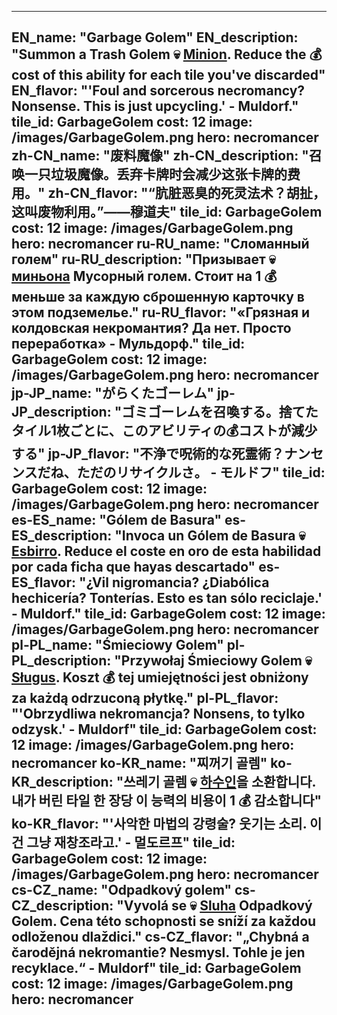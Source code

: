 ---

EN_name: "Garbage Golem"
EN_description: "Summon a Trash Golem 💀 <u>Minion</u>. Reduce the 💰 cost of this ability for each tile you've discarded"
EN_flavor: "'Foul and sorcerous necromancy? Nonsense. This is just upcycling.' - Muldorf."
tile_id: GarbageGolem
cost: 12
image: /images/GarbageGolem.png
hero: necromancer
zh-CN_name: "废料魔像"
zh-CN_description: "召唤一只垃圾魔像。丢弃卡牌时会减少这张卡牌的费用。"
zh-CN_flavor: "“肮脏恶臭的死灵法术？胡扯，这叫废物利用。”——穆道夫"
tile_id: GarbageGolem
cost: 12
image: /images/GarbageGolem.png
hero: necromancer
ru-RU_name: "Сломанный голем"
ru-RU_description: "Призывает 💀 <u>миньона</u> Мусорный голем. Стоит на 1 💰 меньше за каждую сброшенную карточку в этом подземелье."
ru-RU_flavor: "«Грязная и колдовская некромантия? Да нет. Просто переработка» - Мульдорф."
tile_id: GarbageGolem
cost: 12
image: /images/GarbageGolem.png
hero: necromancer
jp-JP_name: "がらくたゴーレム"
jp-JP_description: "ゴミゴーレムを召喚する。捨てたタイル1枚ごとに、このアビリティの💰コストが減少する"
jp-JP_flavor: "不浄で呪術的な死霊術？ナンセンスだね、ただのリサイクルさ。 - モルドフ"
tile_id: GarbageGolem
cost: 12
image: /images/GarbageGolem.png
hero: necromancer
es-ES_name: "Gólem de Basura"
es-ES_description: "Invoca un Gólem de Basura 💀 <u>Esbirro</u>. Reduce el coste en oro de esta habilidad por cada ficha que hayas descartado"
es-ES_flavor: "¿Vil nigromancia? ¿Diabólica hechicería? Tonterías. Esto es tan sólo reciclaje.' - Muldorf."
tile_id: GarbageGolem
cost: 12
image: /images/GarbageGolem.png
hero: necromancer
pl-PL_name: "Śmieciowy Golem"
pl-PL_description: "Przywołaj Śmieciowy Golem 💀 <u>Sługus</u>. Koszt 💰 tej umiejętności jest obniżony za każdą odrzuconą płytkę."
pl-PL_flavor: "'Obrzydliwa nekromancja? Nonsens, to tylko odzysk.' - Muldorf"
tile_id: GarbageGolem
cost: 12
image: /images/GarbageGolem.png
hero: necromancer
ko-KR_name: "찌꺼기 골렘"
ko-KR_description: "쓰레기 골렘 💀 <u>하수인</u>을 소환합니다. 내가 버린 타일 한 장당 이 능력의 비용이 1 💰 감소합니다"
ko-KR_flavor: "'사악한 마법의 강령술? 웃기는 소리. 이건 그냥 재창조라고.' - 멀도르프"
tile_id: GarbageGolem
cost: 12
image: /images/GarbageGolem.png
hero: necromancer
cs-CZ_name: "Odpadkový golem"
cs-CZ_description: "Vyvolá se 💀 <u>Sluha</u> Odpadkový Golem. Cena této schopnosti se sníží za každou odloženou dlaždici."
cs-CZ_flavor: "„Chybná a čarodějná nekromantie? Nesmysl. Tohle je jen recyklace.“ - Muldorf"
tile_id: GarbageGolem
cost: 12
image: /images/GarbageGolem.png
hero: necromancer
---